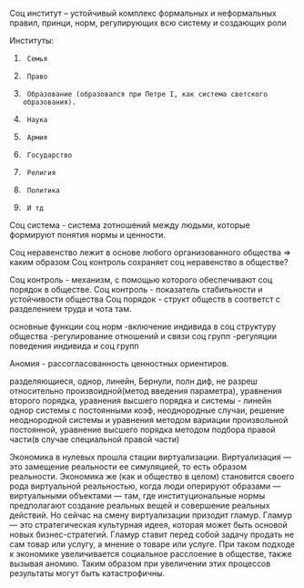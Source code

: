 Соц институт – устойчивый комплекс формальных и неформальных правил, принци, норм, регулирующих всю систему и создающих роли

Институты:
1.      Семья
2.      Право
3.      Образование (образовался при Петре I, как система светского образования).
4.      Наука
5.      Армия
6.      Государство
7.      Религия
8.      Политика
9.      И тд

Соц cистема - cистема zотношений между людьми, которые формируют понятия нормы и ценности.

Соц неравенство лежит в основе любого организованного общества => каким образом Соц контроль сохраняет соц неравенство в обществе?

Соц контроль - механизм, с помощью которого обеспечивают соц порядок в обществе.
Соц контроль - показатель стабильности и устойчивости общества
Соц порядок - структ обществ в соответст с разделением труда и чота там.

основные функции соц норм
-включение индивида в соц структуру общества
-регулирование отношений и связи соц групп
-регуляции поведения индивида и соц групп

Аномия  - рассогласованность ценностных ориентиров.

разделяющиеся, однор, линейн, Бернули, полн диф, не разреш относительно произвоидной(метод введения параметра), уравнения второго порядка, уравнения высшего порядка и системы - линейн однор системы с постоянными коэф, неоднородные случаи, решение неоднородной системы и уравнения методом вариации произвольной постоянной, уравнение высшего порядка методом подбора правой части(в случае специальной правой части)

Экономика в нулевых прошла стации виртуализации. Виртуализация — это замещение реальности ее симуляцией, то есть образом реальности. Экономика же (как и общество в целом) становится своего рода виртуальной реальностью, когда люди оперируют образами — виртуальными объектами — там, где институциональные нормы предполагают создание реальных вещей и совершение реальных действий. Но сейчас на смену виртуализации призодит гламур. 
Гламур — это стратегическая культурная идеея, которая может быть основой новых бизнес-стратегий. Гламур ставит перед собой задачу продать не сам товар или услугу, а мнение о товаре или услуге. При таком подходе к экономике увеличивается социальное расслоение в обществе, также вызывая аномию. Таким образом при увеличении этих процессов результаты могут быть катастрофичны.

